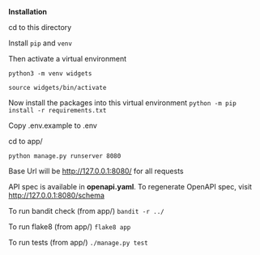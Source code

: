
**Installation**

cd to this directory

Install `pip` and `venv`


Then activate a virtual environment

`python3 -m venv widgets`

`source widgets/bin/activate`

Now install the packages into this virtual environment
`python -m pip install -r requirements.txt`

Copy .env.example to .env

cd to app/

`python manage.py runserver 8080`

Base Url will be http://127.0.0.1:8080/ for all requests


API spec is available in **openapi.yaml**. To regenerate OpenAPI spec, visit http://127.0.0.1:8080/schema 


To run bandit check (from app/) `bandit -r ../`

To run flake8 (from app/) `flake8 app`

To run tests (from app/) `./manage.py test`
